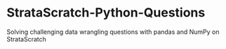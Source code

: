 # StrataScratch-Python-Questions

Solving challenging data wrangling questions with pandas and NumPy on StrataScratch
